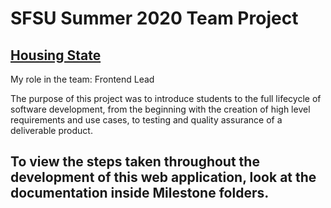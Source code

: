 # SFSU Summer 2020 Team Project 

## [Housing State](http://3.17.193.189/)

My role in the team: Frontend Lead

The purpose of this project was to introduce students to the full lifecycle of software development, from the beginning with the creation of high level requirements and use cases, to testing and quality assurance of a deliverable product. 

## To view the steps taken throughout the development of this web application, look at the documentation inside Milestone folders. 
